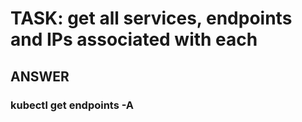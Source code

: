 

# TASK: get all services, endpoints and IPs associated with each


## ANSWER

### kubectl get endpoints -A


